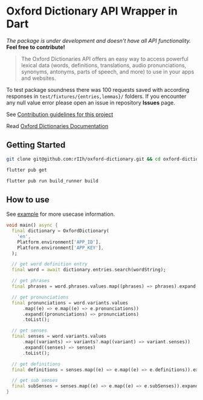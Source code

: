# Oxford Dictionary API Wrapper in Dart

*The package is under development and doesn't have all API
functionality.* **Feel free to contribute!**

> The Oxford Dictionaries API offers an easy way to access powerful
> lexical data (words, definitions, translations, audio pronunciations,
> synonyms, antonyms, parts of speech, and more) to use in your apps and
> websites.

To test package soundness there was 100 requests saved with according responses in `test/fixtures/{entries,lemmas}/` folders. If you encounter any null value error please open an issue in repository **Issues** page.

See [Contribution guidelines for this project](docs/CONTRIBUTING.md)

Read
[Oxford Dictionaries Documentation](https://developer.oxforddictionaries.com/documentation/getting_started)

## Getting Started

```bash
git clone git@github.com:rIIh/oxford-dictionary.git && cd oxford-dictionary
```

```bash
flutter pub get
```

```bash
flutter pub run build_runner build
```

## How to use

See [example](example/main.dart) for more usecase information.

```dart
void main() async {
  final dictionary = OxfordDictionary(
    'en',
    Platform.environment['APP_ID'],
    Platform.environment['APP_KEY'],
  );

  // get word definition entry
  final word = await dictionary.entries.search(wordString);

  // get phrases
  final phrases = word.phrases.values.map((phrases) => phrases).expand((phrases) => phrases).toList();

  // get pronunciations
  final pronunciations = word.variants.values
      .map((e) => e.map((e) => e.pronunciations))
      .expand((pronunciations) => pronunciations)
      .toList();

  // get senses
  final senses = word.variants.values
      .map((variants) => variants?.map((variant) => variant.senses))
      .expand((senses) => senses)
      .toList();

  // get definitions
  final definitions = senses.map((e) => e.map((e) => e.definitions)).expand((definitions) => definitions).toList();

  // get sub senses
  final subSenses = senses.map((e) => e.map((e) => e.subSenses)).expand((subSenses) => subSenses).toList();
}
```

